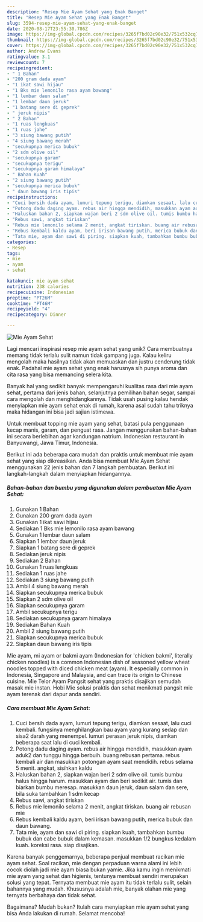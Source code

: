```yaml
---
description: "Resep Mie Ayam Sehat yang Enak Banget"
title: "Resep Mie Ayam Sehat yang Enak Banget"
slug: 3594-resep-mie-ayam-sehat-yang-enak-banget
date: 2020-08-17T23:55:30.786Z
image: https://img-global.cpcdn.com/recipes/3265f7bd02c90e32/751x532cq70/mie-ayam-sehat-foto-resep-utama.jpg
thumbnail: https://img-global.cpcdn.com/recipes/3265f7bd02c90e32/751x532cq70/mie-ayam-sehat-foto-resep-utama.jpg
cover: https://img-global.cpcdn.com/recipes/3265f7bd02c90e32/751x532cq70/mie-ayam-sehat-foto-resep-utama.jpg
author: Andrew Evans
ratingvalue: 3.1
reviewcount: 7
recipeingredient:
- " 1 Bahan"
- "200 gram dada ayam"
- "1 ikat sawi hijau"
- "1 Bks mie lemonilo rasa ayam bawang"
- "1 lembar daun salam"
- "1 lembar daun jeruk"
- "1 batang sere di geprek"
- " jeruk nipis"
- " 2 Bahan"
- "1 ruas lengkuas"
- "1 ruas jahe"
- "3 siung bawang putih"
- "4 siung bawang merah"
- "secukupnya merica bubuk"
- "2 sdm olive oil"
- "secukupnya garam"
- "secukupnya terigu"
- "secukupnya garam himalaya"
- " Bahan Kuah"
- "2 siung bawang putih"
- "secukupnya merica bubuk"
- " daun bawang iris tipis"
recipeinstructions:
- "Cuci bersih dada ayam, lumuri tepung terigu, diamkan sesaat, lalu cuci kembali. fungsinya menghilangkan bau ayam yang kurang sedap dan sisa2 darah yang menempel. lumuri perasan jeruk nipis, diamkan beberapa saat lalu di cuci kembali."
- "Potong dadu daging ayam. rebus air hingga mendidih, masukkan ayam aduk2 dan tunggu hingga berbuih. buang rebusan pertama. rebus kembali air dan masukkan potongan ayam saat mendidih. rebus selama 5 menit. angkat, sisihkan kaldu"
- "Haluskan bahan 2, siapkan wajan beri 2 sdm olive oil. tumis bumbu halus hingga harum. masukkan ayam dan beri sedikit air. tumis dan biarkan bumbu meresap. masukkan daun jeruk, daun salam dan sere, bila suka tambahkan 1 sdm kecap"
- "Rebus sawi, angkat tiriskan"
- "Rebus mie lemonilo selama 2 menit, angkat tiriskan. buang air rebusan mie"
- "Rebus kembali kaldu ayam, beri irisan bawang putih, merica bubuk dan daun bawang."
- "Tata mie, ayam dan sawi di piring. siapkan kuah, tambahkan bumbu bubuk dan cabe bubuk dalam kemasan. masukkan 1/2 bungkus kedalam kuah. koreksi rasa. siap disajikan."
categories:
- Resep
tags:
- mie
- ayam
- sehat

katakunci: mie ayam sehat 
nutrition: 238 calories
recipecuisine: Indonesian
preptime: "PT26M"
cooktime: "PT46M"
recipeyield: "4"
recipecategory: Dinner

---
```



![Mie Ayam Sehat](https://img-global.cpcdn.com/recipes/3265f7bd02c90e32/751x532cq70/mie-ayam-sehat-foto-resep-utama.jpg)

Lagi mencari inspirasi resep mie ayam sehat yang unik? Cara membuatnya memang tidak terlalu sulit namun tidak gampang juga. Kalau keliru mengolah maka hasilnya tidak akan memuaskan dan justru cenderung tidak enak. Padahal mie ayam sehat yang enak harusnya sih punya aroma dan cita rasa yang bisa memancing selera kita.

Banyak hal yang sedikit banyak mempengaruhi kualitas rasa dari mie ayam sehat, pertama dari jenis bahan, selanjutnya pemilihan bahan segar, sampai cara mengolah dan menghidangkannya. Tidak usah pusing kalau hendak menyiapkan mie ayam sehat enak di rumah, karena asal sudah tahu triknya maka hidangan ini bisa jadi sajian istimewa.

Untuk membuat topping mie ayam yang sehat, batasi pula penggunaan kecap manis, garam, dan penguat rasa. Jangan menggunakan bahan-bahan ini secara berlebihan agar kandungan natrium. Indonesian restaurant in Banyuwangi, Jawa Timur, Indonesia.


Berikut ini ada beberapa cara mudah dan praktis untuk membuat mie ayam sehat yang siap dikreasikan. Anda bisa membuat Mie Ayam Sehat menggunakan 22 jenis bahan dan 7 langkah pembuatan. Berikut ini langkah-langkah dalam menyiapkan hidangannya.

<!--inarticleads1-->

##### Bahan-bahan dan bumbu yang digunakan dalam pembuatan Mie Ayam Sehat:

1. Gunakan  1 Bahan
1. Gunakan 200 gram dada ayam
1. Gunakan 1 ikat sawi hijau
1. Sediakan 1 Bks mie lemonilo rasa ayam bawang
1. Gunakan 1 lembar daun salam
1. Siapkan 1 lembar daun jeruk
1. Siapkan 1 batang sere di geprek
1. Sediakan  jeruk nipis
1. Sediakan  2 Bahan
1. Gunakan 1 ruas lengkuas
1. Sediakan 1 ruas jahe
1. Sediakan 3 siung bawang putih
1. Ambil 4 siung bawang merah
1. Siapkan secukupnya merica bubuk
1. Siapkan 2 sdm olive oil
1. Siapkan secukupnya garam
1. Ambil secukupnya terigu
1. Sediakan secukupnya garam himalaya
1. Sediakan  Bahan Kuah
1. Ambil 2 siung bawang putih
1. Siapkan secukupnya merica bubuk
1. Siapkan  daun bawang iris tipis


Mie ayam, mi ayam or bakmi ayam (Indonesian for &#39;chicken bakmi&#39;, literally chicken noodles) is a common Indonesian dish of seasoned yellow wheat noodles topped with diced chicken meat (ayam). It especially common in Indonesia, Singapore and Malaysia, and can trace its origin to Chinese cuisine. Mie Telor Ayam Pangsit sehat yang praktis disajikan semudah masak mie instan. Hobi Mie solusi praktis dan sehat menikmati pangsit mie ayam terenak dari dapur anda sendiri. 

<!--inarticleads2-->

##### Cara membuat Mie Ayam Sehat:

1. Cuci bersih dada ayam, lumuri tepung terigu, diamkan sesaat, lalu cuci kembali. fungsinya menghilangkan bau ayam yang kurang sedap dan sisa2 darah yang menempel. lumuri perasan jeruk nipis, diamkan beberapa saat lalu di cuci kembali.
1. Potong dadu daging ayam. rebus air hingga mendidih, masukkan ayam aduk2 dan tunggu hingga berbuih. buang rebusan pertama. rebus kembali air dan masukkan potongan ayam saat mendidih. rebus selama 5 menit. angkat, sisihkan kaldu
1. Haluskan bahan 2, siapkan wajan beri 2 sdm olive oil. tumis bumbu halus hingga harum. masukkan ayam dan beri sedikit air. tumis dan biarkan bumbu meresap. masukkan daun jeruk, daun salam dan sere, bila suka tambahkan 1 sdm kecap
1. Rebus sawi, angkat tiriskan
1. Rebus mie lemonilo selama 2 menit, angkat tiriskan. buang air rebusan mie
1. Rebus kembali kaldu ayam, beri irisan bawang putih, merica bubuk dan daun bawang.
1. Tata mie, ayam dan sawi di piring. siapkan kuah, tambahkan bumbu bubuk dan cabe bubuk dalam kemasan. masukkan 1/2 bungkus kedalam kuah. koreksi rasa. siap disajikan.


Karena banyak penggemarnya, beberapa penjual membuat racikan mie ayam sehat. Soal racikan, mie dengan perpaduan warna alami ini lebih cocok diolah jadi mie ayam biasa bukan yamie. Jika kamu ingin menikmati mie ayam yang sehat dan higienis, tentunya membuat sendiri merupakan solusi yang tepat. Ternyata membuat mie ayam itu tidak terlalu sulit, selain bahannya yang mudah. Khususnya adalah mie, banyak olahan mie yang ternyata berbahaya dan tidak sehat. 

Bagaimana? Mudah bukan? Itulah cara menyiapkan mie ayam sehat yang bisa Anda lakukan di rumah. Selamat mencoba!

